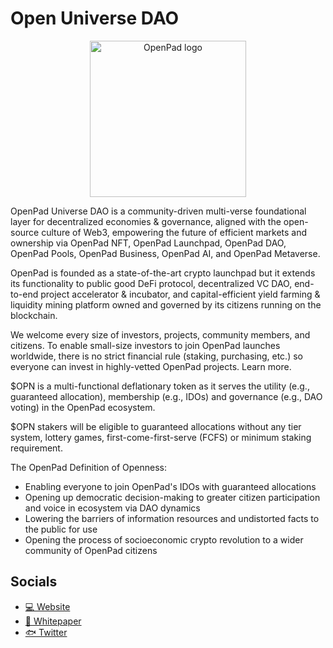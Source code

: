 # Open Universe DAO

<div align="center">
    <img src="https://github.com/open-universe-dao/.profile/blob/main/images/icon.png" width="250" height="250" alt ="OpenPad logo" />
</div>

OpenPad Universe DAO is a community-driven multi-verse foundational layer for decentralized economies & governance, aligned with the open-source culture of Web3, empowering the future of efficient markets and ownership via OpenPad NFT, OpenPad Launchpad, OpenPad DAO, OpenPad Pools, OpenPad Business, OpenPad AI, and OpenPad Metaverse.

OpenPad is founded as a state-of-the-art crypto launchpad but it extends its functionality to public good DeFi protocol, decentralized VC DAO, end-to-end project accelerator & incubator, and capital-efficient yield farming & liquidity mining platform owned and governed by its citizens running on the blockchain.

We welcome every size of investors, projects, community members, and citizens. To enable small-size investors to join OpenPad launches worldwide, there is no strict financial rule (staking, purchasing, etc.) so everyone can invest in highly-vetted OpenPad projects. Learn more.

$OPN is a multi-functional deflationary token as it serves the utility (e.g., guaranteed allocation), membership (e.g., IDOs) and governance (e.g., DAO voting) in the OpenPad ecosystem.

$OPN stakers will be eligible to guaranteed allocations without any tier system, lottery games, first-come-first-serve (FCFS) or minimum staking requirement.

The OpenPad Definition of Openness:
- Enabling everyone to join OpenPad's IDOs with guaranteed allocations
- Opening up democratic decision-making to greater citizen participation and voice in ecosystem via DAO dynamics
- Lowering the barriers of information resources and undistorted facts to the public for use
- Opening the process of socioeconomic crypto revolution to a wider community of OpenPad citizens

## Socials

* [💻 Website](www.openpad.app)
* [🧾 Whitepaper](https://docs.openpad.app/whitepaper/)
* [🐟 Twitter](https://twitter.com/OpenPad_app)
